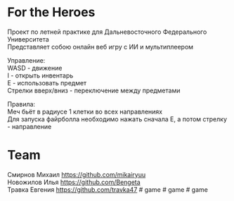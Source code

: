 # For the Heroes
Проект по летней практике для Дальневосточного Федерального Университета <br>
Представляет собою онлайн веб игру с ИИ и мультиплеером

Управление:  <br>
WASD - движение <br>
I - открыть инвентарь  <br>
E - использовать предмет  <br>
Стрелки вверх/вниз - переключение между предметами  <br>

Правила:  <br>
Меч бьёт в радиусе 1 клетки во всех направлениях  <br>
Для запуска файрболла необходимо нажать сначала E, а потом стрелку - направление  <br>

# Team
Смирнов Михаил https://github.com/mikairyuu <br>
Новожилов Илья https://github.com/Bengeta <br>
Травка Евгения https://github.com/travka47
#   g a m e  
 #   g a m e  
 #   g a m e  
 